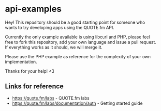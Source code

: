 api-examples
============

Hey! This repository should be a good starting point for someone who wants to try developing apps using the QUOTE.fm API.

Currently the only example available is using libcurl and PHP, please feel free to fork this repository, add your own language and issue a pull request. If everything works as it should, we will merge it.

Please use the PHP example as reference for the complexity of your own implementation.

Thanks for your help! <3

Links for reference
-------------------

* https://quote.fm/labs - QUOTE.fm labs
* https://quote.fm/labs/documentation/auth - Getting started guide